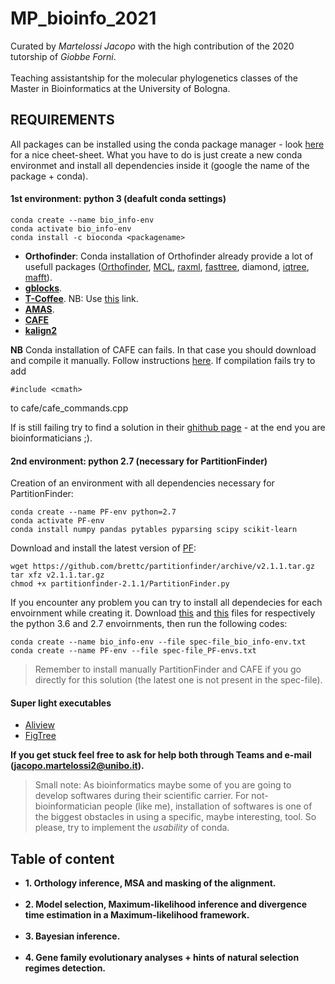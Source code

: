 
# MP_bioinfo_2021
Curated by *Martelossi Jacopo* with the high contribution of the 2020 tutorship of *Giobbe Forni*.
<br/><br/> 
Teaching assistantship for the molecular phylogenetics classes of the Master in Bioinformatics at the University of Bologna.


## REQUIREMENTS

All packages can be installed using the conda package manager - look [here](https://docs.conda.io/projects/conda/en/4.6.0/_downloads/52a95608c49671267e40c689e0bc00ca/conda-cheatsheet.pdf) for a nice cheet-sheet. What you have to do is just create a new conda environmet and install all dependencies inside it (google the name of the package + conda). 

#### 1st environment: python 3 (deafult conda settings)

```
conda create --name bio_info-env
conda activate bio_info-env
conda install -c bioconda <packagename>
```

  * **Orthofinder**: Conda installation of Orthofinder already provide a lot of usefull packages ([Orthofinder](https://github.com/davidemms/OrthoFinder), [MCL](https://orthomcl.org/orthomcl/app), [raxml](https://cme.h-its.org/exelixis/web/software/raxml/), [fasttree](http://www.microbesonline.org/fasttree/), diamond, [iqtree](http://www.iqtree.org/), [mafft](https://mafft.cbrc.jp/alignment/server/)).
  * **[gblocks](https://mafft.cbrc.jp/alignment/server/)**.
  * **[T-Coffee](http://www.tcoffee.org/Projects/tcoffee/index.html#DOWNLOAD)**. NB: Use [this](https://anaconda.org/bioconda/t-coffee) link.
  * **[AMAS](https://pypi.org/project/amas/)**.
  * **[CAFE](https://hahnlab.github.io/CAFE/manual.html)**
  * **[kalign2](https://www.ncbi.nlm.nih.gov/pmc/articles/PMC2647288/)**
 
**NB** Conda installation of CAFE can fails. In that case you should download and compile it manually. Follow instructions [here](https://github.com/hahnlab/CAFE/blob/master/docs/cafe_manual.pdf). If compilation fails try to add

```
#include <cmath>
```
to cafe/cafe_commands.cpp

If is still failing try to find a solution in their [ghithub page](https://github.com/hahnlab/CAFE/issues?q=is%3Aissue+) - at the end you are bioinformaticians ;). 

#### 2nd environment: python 2.7 (necessary for PartitionFinder)

Creation of an environment with all dependencies necessary for PartitionFinder:

```
conda create --name PF-env python=2.7
conda activate PF-env
conda install numpy pandas pytables pyparsing scipy scikit-learn
```

Download and install the latest version of [PF](https://apolo-docs.readthedocs.io/en/latest/software/applications/partitionFinder/2.1.1/):

```
wget https://github.com/brettc/partitionfinder/archive/v2.1.1.tar.gz
tar xfz v2.1.1.tar.gz
chmod +x partitionfinder-2.1.1/PartitionFinder.py
```
If you encounter any problem you can try to install all dependecies for each envoirnment while creating it. Download [this](https://raw.githubusercontent.com/for-giobbe/phy/master/2021/environments/spec-file_bio_info-env.txt) and [this](https://raw.githubusercontent.com/for-giobbe/phy/master/2021/environments/spec-file_PF-envs.txt) files for respectively the python 3.6 and 2.7 envoirnments, then run the following codes:

```
conda create --name bio_info-env --file spec-file_bio_info-env.txt
conda create --name PF-env --file spec-file_PF-envs.txt
```

>Remember to install manually PartitionFinder and CAFE if you go directly for this solution (the latest one is not present in the spec-file).

#### Super light executables

 * [Aliview](https://github.com/AliView/AliView)
 * [FigTree](http://tree.bio.ed.ac.uk/software/figtree/)

**If you get stuck feel free to ask for help both through Teams and e-mail (jacopo.martelossi2@unibo.it).**

> Small note: As bioinformatics maybe some of you are going to develop softwares during their scientific carrier. For not-bioinformatician people (like me), installation of softwares is one of the biggest obstacles in using a specific, maybe interesting, tool. So please, try to implement the *usability* of conda.

## Table of content

 * **1. Orthology inference, MSA and masking of the alignment.**
 <br/><br/>
 * **2. Model selection, Maximum-likelihood inference and divergence time estimation in a Maximum-likelihood framework.**
 <br/><br/>
 * **3. Bayesian inference.**
 <br/><br/>
 * **4. Gene family evolutionary analyses +  hints of natural selection regimes detection.**
